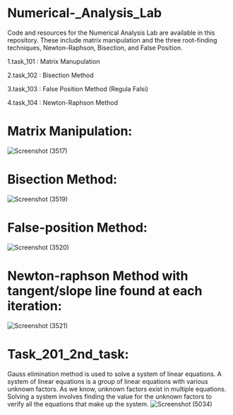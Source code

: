 # Numerical-_Analysis_Lab
Code and resources for the Numerical Analysis Lab are available in this repository. These include matrix manipulation and the three root-finding techniques, Newton-Raphson, Bisection, and False Position.

1.task_101 : Matrix Manupulation

2.task_102 : Bisection Method

3.task_103 : False Position Method (Regula Falsi) 

4.task_104 : Newton-Raphson Method 

# Matrix Manipulation:
![Screenshot (3517)](https://github.com/Imroj-Hassan/Numerical-_Analysis_Lab/assets/107574392/0ffb8af2-eb18-4057-8d5e-b5854b73ce4a)

# Bisection Method:
![Screenshot (3519)](https://github.com/Imroj-Hassan/Numerical-_Analysis_Lab/assets/107574392/34c9e425-4ff5-455f-9f73-9b5288434d5b)

# False-position Method:
![Screenshot (3520)](https://github.com/Imroj-Hassan/Numerical-_Analysis_Lab/assets/107574392/f48ee97c-e106-475e-968f-91ca32c3c2b7)

#  Newton-raphson Method with tangent/slope line found at each iteration:
![Screenshot (3521)](https://github.com/Imroj-Hassan/Numerical-_Analysis_Lab/assets/107574392/bd61fb8d-be83-4ff7-a658-36e9eee8687b)

# Task_201_2nd_task:

Gauss elimination method is used to solve a system of linear equations. A system of linear equations is a group of linear equations with various unknown factors. As we know, unknown factors exist in multiple equations. Solving a system involves finding the value for the unknown factors to verify all the equations that make up the system.
![Screenshot (5034)](https://github.com/Imroj-Hassan/Numerical-_Analysis_Lab/assets/107574392/d803d4ab-e297-4934-bec7-1ee69d2ac0ef)
